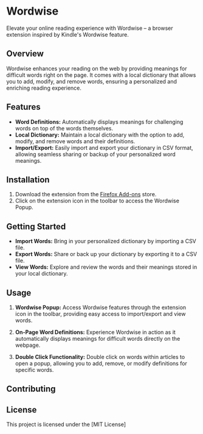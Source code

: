 # Wordwise

Elevate your online reading experience with Wordwise – a browser extension inspired by Kindle's Wordwise feature.

## Overview

Wordwise enhances your reading on the web by providing meanings for difficult words right on the page. It comes with a local dictionary that allows you to add, modify, and remove words, ensuring a personalized and enriching reading experience.

## Features

- **Word Definitions:** Automatically displays meanings for challenging words on top of the words themselves.
- **Local Dictionary:** Maintain a local dictionary with the option to add, modify, and remove words and their definitions.
- **Import/Export:** Easily import and export your dictionary in CSV format, allowing seamless sharing or backup of your personalized word meanings.

## Installation

1. Download the extension from the [Firefox Add-ons]() store.
2. Click on the extension icon in the toolbar to access the Wordwise Popup.

## Getting Started

- **Import Words:** Bring in your personalized dictionary by importing a CSV file.
- **Export Words:** Share or back up your dictionary by exporting it to a CSV file.
- **View Words:** Explore and review the words and their meanings stored in your local dictionary.

## Usage

1. **Wordwise Popup:** Access Wordwise features through the extension icon in the toolbar, providing easy access to import/export and view words.

2. **On-Page Word Definitions:** Experience Wordwise in action as it automatically displays meanings for difficult words directly on the webpage.

3. **Double Click Functionality:** Double click on words within articles to open a popup, allowing you to add, remove, or modify definitions for specific words.

## Contributing



## License

This project is licensed under the [MIT License]
